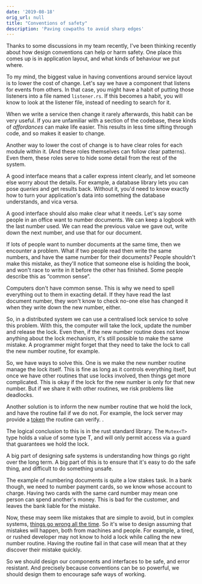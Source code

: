 ```yaml
---
date: '2019-08-18'
orig_url: null
title: "Conventions of safety"
description: 'Paving cowpaths to avoid sharp edges'
---
```


Thanks to some discussions in my team recently, I've been thinking recently about how design conventions can help or harm safety.<!--more--> One place this comes up is in application layout, and what kinds of behaviour we put where.

To my mind, the biggest value in having conventions around service layout is to lower the cost of change. Let's say we have a component that listens for events from others. In that case, you might have a habit of putting those listeners into a file named `listener.rs`. If this becomes a habit, you will know to look at the listener file, instead of needing to search for it.

When we write a service then change it rarely afterwards, this habit can be very useful. If you are unfamiliar with a section of the codebase, these kinds of _affordances_ can make life easier. This results in less time sifting through code, and so makes it easier to change.

Another way to lower the cost of change is to have clear roles for each module within it. (And these roles themselves can follow clear patterns). Even them, these roles serve to hide some detail from the rest of the system.

A good interface means that a caller express intent clearly, and let someone else worry about the details. For example, a database library lets you can pose _queries_ and get results back. Without it, you'd need to know exactly how to turn your application's data into something the database understands, and vica versa.

A good interface should also make clear what it needs. Let's say some people in an office want to number documents. We can keep a logbook with the last number used. We can read the previous value we gave out, write down the next number, and use that for our document.

If lots of people want to number documents at the same time, then we encounter a problem. What if two people read then write the same numbers, and have the same number for their documents? People shouldn't make this mistake, as they'll notice that someone else is holding the book, and won't race to write in it before the other has finished. Some people describe this as “common sense”.

Computers don't have common sense. This is why we need to spell everything out to them in exacting detail. If they have read the last document number, they won't know to check no-one else has changed it when they write down the new number, either.

So, in a distributed system we can use a centralised lock service to solve this problem. With this, the computer will take the lock, update the number and release the lock. Even then, if the new number routine does not know anything about the lock mechanism, it's still possible to make the same mistake. A programmer might forget that they need to take the lock to call the new number routine, for example.

So, we have ways to solve this. One is we make the new number routine manage the lock itself. This is fine as long as it controls everything itself, but once we have other routines that use locks involved, then things get more complicated. This is okay if the lock for the new number is only for that new number. But if we share it with other routines, we risk problems like deadlocks.

Another solution is to inform the new number routine that we hold the lock, and have the routine fail if we do not. For example, the lock server may provide a [token](https://martin.kleppmann.com/2016/02/08/how-to-do-distributed-locking.html) the routine can verify. .

The logical conclusion to this is in the rust standard library. The `Mutex<T>` type holds a value of some type T, and will only permit access via a guard that guarantees we hold the lock.

A big part of designing safe systems is understanding how things go right over the long term. A big part of this is to ensure that it's easy to do the safe thing, and difficult to do something unsafe.

The example of numbering documents is quite a low stakes task. In a bank though, we need to number payment cards, so we know whose account to charge. Having two cards with the same card number may mean one person can spend another's money. This is bad for the customer, and leaves the bank liable for the mistake.

Now, these may seem like mistakes that are simple to avoid, but in complex systems, [things go wrong all the time](https://how.complexsystems.fail). So it's wise to design assuming that mistakes will happen, both from machines and people. For example, a tired, or rushed developer may not know to hold a lock while calling the new number routine. Having the routine fail in that case will mean that at they discover their mistake quickly.

So we should design our components and interfaces to be safe, and error resistant. And precisely because conventions can be so powerful, we should design them to encourage safe ways of working.
